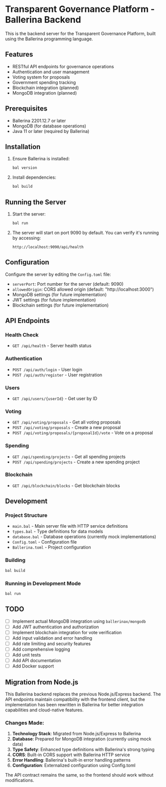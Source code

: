 # Transparent Governance Platform - Ballerina Backend

This is the backend server for the Transparent Governance Platform, built using the Ballerina programming language.

## Features

- RESTful API endpoints for governance operations
- Authentication and user management
- Voting system for proposals
- Government spending tracking
- Blockchain integration (planned)
- MongoDB integration (planned)

## Prerequisites

- Ballerina 2201.12.7 or later
- MongoDB (for database operations)
- Java 11 or later (required by Ballerina)

## Installation

1. Ensure Ballerina is installed:
   ```bash
   bal version
   ```

2. Install dependencies:
   ```bash
   bal build
   ```

## Running the Server

1. Start the server:
   ```bash
   bal run
   ```

2. The server will start on port 9090 by default. You can verify it's running by accessing:
   ```
   http://localhost:9090/api/health
   ```

## Configuration

Configure the server by editing the `Config.toml` file:

- `serverPort`: Port number for the server (default: 9090)
- `allowedOrigin`: CORS allowed origin (default: "http://localhost:3000")
- MongoDB settings (for future implementation)
- JWT settings (for future implementation)
- Blockchain settings (for future implementation)

## API Endpoints

### Health Check
- `GET /api/health` - Server health status

### Authentication
- `POST /api/auth/login` - User login
- `POST /api/auth/register` - User registration

### Users
- `GET /api/users/{userId}` - Get user by ID

### Voting
- `GET /api/voting/proposals` - Get all voting proposals
- `POST /api/voting/proposals` - Create a new proposal
- `POST /api/voting/proposals/{proposalId}/vote` - Vote on a proposal

### Spending
- `GET /api/spending/projects` - Get all spending projects
- `POST /api/spending/projects` - Create a new spending project

### Blockchain
- `GET /api/blockchain/blocks` - Get blockchain blocks

## Development

### Project Structure

- `main.bal` - Main server file with HTTP service definitions
- `types.bal` - Type definitions for data models
- `database.bal` - Database operations (currently mock implementations)
- `Config.toml` - Configuration file
- `Ballerina.toml` - Project configuration

### Building

```bash
bal build
```

### Running in Development Mode

```bash
bal run
```

## TODO

- [ ] Implement actual MongoDB integration using `ballerinax/mongodb`
- [ ] Add JWT authentication and authorization
- [ ] Implement blockchain integration for vote verification
- [ ] Add input validation and error handling
- [ ] Add rate limiting and security features
- [ ] Add comprehensive logging
- [ ] Add unit tests
- [ ] Add API documentation
- [ ] Add Docker support

## Migration from Node.js

This Ballerina backend replaces the previous Node.js/Express backend. The API endpoints maintain compatibility with the frontend client, but the implementation has been rewritten in Ballerina for better integration capabilities and cloud-native features.

### Changes Made:

1. **Technology Stack**: Migrated from Node.js/Express to Ballerina
2. **Database**: Prepared for MongoDB integration (currently using mock data)
3. **Type Safety**: Enhanced type definitions with Ballerina's strong typing
4. **CORS**: Built-in CORS support with Ballerina HTTP service
5. **Error Handling**: Ballerina's built-in error handling patterns
6. **Configuration**: Externalized configuration using Config.toml

The API contract remains the same, so the frontend should work without modifications.
